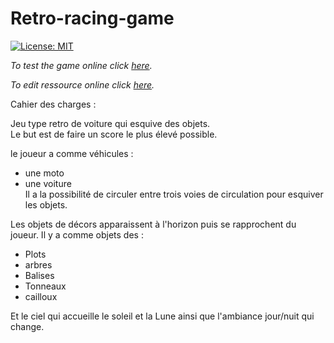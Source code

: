 # Retro-racing-game
[![License: MIT](https://img.shields.io/badge/License-MIT-yellow.svg)](LICENSE)

*To test the game online click [here](https://kitao.github.io/pyxel/wasm/launcher/?run=rattlessnake.retro-racing-game.game).*

*To edit ressource online click [here](https://kitao.github.io/pyxel/wasm/launcher/?edit=rattlessnake.retro-racing-game.graphics).*

Cahier des charges :

Jeu type retro de voiture qui esquive des objets.<br>
Le but est de faire un score le plus élevé possible.

le joueur a comme véhicules :
  - une moto
  - une voiture <br>
Il a la possibilité de circuler entre trois voies de circulation pour esquiver les objets.

Les objets de décors apparaissent à l'horizon puis se rapprochent du joueur.
Il y a comme objets des :
  - Plots
  - arbres
  - Balises
  - Tonneaux
  - cailloux

Et le ciel qui accueille le soleil et la Lune ainsi que l'ambiance jour/nuit qui change.
